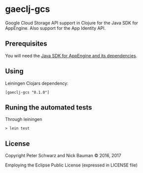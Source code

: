 # gaeclj-gcs

Google Cloud Storage API support in Clojure for the Java SDK for AppEngine. Also support for the App Identity API.

## Prerequisites

You will need the [Java SDK for AppEngine and its dependencies](https://cloud.google.com/appengine/docs/standard/java/download). 

## Using

Leiningen Clojars dependency:

```
[gaeclj-gcs "0.1.0"]
```

## Runing the automated tests

Through leiningen

    > lein test

## License

Copyright Peter Schwarz and Nick Bauman © 2016, 2017

Employing the Eclipse Public License (expressed in LICENSE file)
